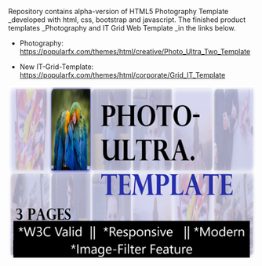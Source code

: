 Repository contains alpha-version of HTML5 Photography Template _developed with html, css, bootstrap and javascript.
The finished product templates _Photography and IT Grid Web Template _in the links below.


+ Photography: https://popularfx.com/themes/html/creative/Photo_Ultra_Two_Template

+ New IT-Grid-Template: https://popularfx.com/themes/html/corporate/Grid_IT_Template

![](preview.png)
